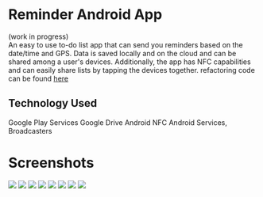 # Reminder Android App
(work in progress)<br/>
An easy to use to-do list app that can send you reminders based on the date/time and GPS.
Data is saved locally and on the cloud and can be shared among a user's devices. Additionally, the app has NFC capabilities and can easily share lists by tapping the devices together.
refactoring code can be found  <a href="https://github.com/programmingnat/RemindMe">here</a>

## Technology Used
Google Play Services
Google Drive
Android NFC
Android Services, Broadcasters

# Screenshots
<img src="https://raw.githubusercontent.com/programmingnat/Android_ToDo_List_App/master/mainScreen_newLook.png"/>
<img src="https://raw.githubusercontent.com/programmingnat/Android_ToDo_List_App/master/listScreen_newLook.png"/>

<img src="https://raw.githubusercontent.com/programmingnat/Android_ToDo_List_App/master/Screenshot_20160612-163023.png"/>
<img src="https://raw.githubusercontent.com/programmingnat/Android_ToDo_List_App/master/Screenshot_20160612-163038.png"/>
<img src="https://raw.githubusercontent.com/programmingnat/Android_ToDo_List_App/master/Screenshot_20160601-140400.png"/>
<img src= "https://raw.githubusercontent.com/programmingnat/Android_ToDo_List_App/master/Screenshot_20160601-140408.png"/>
<img src="https://raw.githubusercontent.com/programmingnat/Android_ToDo_List_App/master/Screenshot_20160612-163155.png"/>
<img src="https://raw.githubusercontent.com/programmingnat/Android_ToDo_List_App/master/Screenshot_20160601-142054.png"/>
